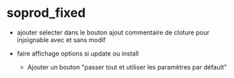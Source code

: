 # soprod_fixed

- ajouter selecter dans le bouton ajout commentaire de cloture pour injoignable avec et sans modif

- faire affichage options si update ou install
  - Ajouter un bouton "passer tout et utiliser les paramètres par défault"